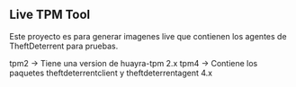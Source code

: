 ## Live TPM Tool

Este proyecto es para generar imagenes live que contienen los agentes de TheftDeterrent para pruebas.

tpm2 -> Tiene una version de huayra-tpm 2.x
tpm4 ->  Contiene los paquetes theftdeterrentclient y theftdeterrentagent 4.x




